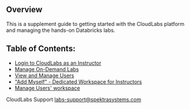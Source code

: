 ## Overview

This is a supplement guide to getting started with the CloudLabs platform and managing the hands-on Databricks labs.

## Table of Contents:

* [Login to CloudLabs as an Instructor](./technical_deep/Login-to-CloudLabs-readme.md)
* [Manage On-Demand Labs](./technical_deep/Manage-On-Demand-Labs-readme.md)
* [View and Manage Users](./technical_deep/View-and-Manage-Users-readme.md)
* ["Add Myself" - Dedicated Workspace for Instructors](./technical_deep/Add-Myself-Dedicated-Workspace-for-Instructors-readme.md)
* [Manage Users' workspace](./technical_deep/Manage-Users'-workspace-readme.md)



CloudLabs Support labs-support@spektrasystems.com
